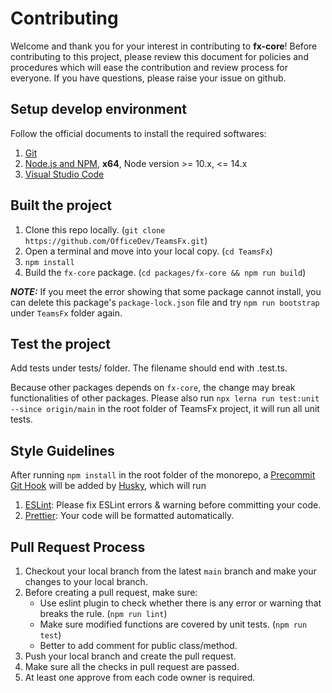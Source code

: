 # Contributing

Welcome and thank you for your interest in contributing to **fx-core**! Before contributing to this project, please review this document for policies and procedures which will ease the contribution and review process for everyone. If you have questions, please raise your issue on github.

## Setup develop environment

Follow the official documents to install the required softwares:
1. [Git](https://git-scm.com/)
2. [Node.js and NPM](https://nodejs.org/), **x64**, Node version >= 10.x, <= 14.x
3. [Visual Studio Code](https://code.visualstudio.com/)

## Built the project

1. Clone this repo locally. (`git clone https://github.com/OfficeDev/TeamsFx.git`)
2. Open a terminal and move into your local copy. (`cd TeamsFx`)
3. `npm install`
4. Build the `fx-core` package. (`cd packages/fx-core && npm run build`)

**_NOTE:_** If you meet the error showing that some package cannot install, you can delete this package's `package-lock.json` file and try `npm run bootstrap` under `TeamsFx` folder again.

## Test the project

Add tests under tests/ folder. The filename should end with .test.ts.

Because other packages depends on `fx-core`, the change may break functionalities of other packages.
Please also run `npx lerna run test:unit --since origin/main` in the root folder of TeamsFx project, it will run all unit tests.

## Style Guidelines

After running `npm install` in the root folder of the monorepo, a [Precommit Git Hook](https://git-scm.com/book/en/v2/Customizing-Git-Git-Hooks) will be added by [Husky](https://github.com/typicode/husky), which will run

1. [ESLint](https://github.com/eslint/eslint): Please fix ESLint errors & warning before committing your code.
2. [Prettier](https://github.com/prettier/prettier): Your code will be formatted automatically.

## Pull Request Process

1. Checkout your local branch from the latest `main` branch and make your changes to your local branch.
2. Before creating a pull request, make sure:
    - Use eslint plugin to check whether there is any error or warning that breaks the rule. (`npm run lint`)
    - Make sure modified functions are covered by unit tests. (`npm run test`)
    - Better to add comment for public class/method.
3. Push your local branch and create the pull request.
4. Make sure all the checks in pull request are passed.
5. At least one approve from each code owner is required.
